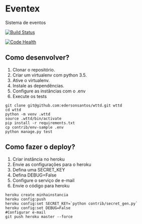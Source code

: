 # Eventex

Sistema de eventos

[![Build Status](https://travis-ci.org/edersonramalho/wttd_eventex.svg?branch=master)](https://travis-ci.org/edersonramalho/wttd_eventex)

[![Code Health](https://landscape.io/github/edersonramalho/wttd_eventex/master/landscape.svg?style=flat)](https://landscape.io/github/edersonramalho/wttd_eventex/master)

## Como desenvolver?

1. Clonar o repositório.
2. Criar um virtualenv com python 3.5.
3. Ative o virtualenv.
4. Instale as dependências.
5. Configure as instâncias com o .env
6. Execute os tests 

```console
git clone git@github.com:edersonsantos/wttd.git wttd
cd wttd
python -m venv .wttd
source .wttd/bin/activate
pip install -r requirements.txt
cp contrib/env-sample .env
python manage.py test
```


## Como fazer o deploy?

1. Criar instância no heroku
2. Envie as configurações para o heroku
3. Defina uma SECRET_KEY
4. Defina DEBUG=False
5. Configure o serviço de e-mail
6. Envie o código para heroku

```console
heroku create minhainstancia
heroku config:push
heroku config:set SECRET_KEY=`python contrib/secret_gen.py`
heroku config:set DEBUG=False
#Configurar e-mail
git push heroku master --force
``` 